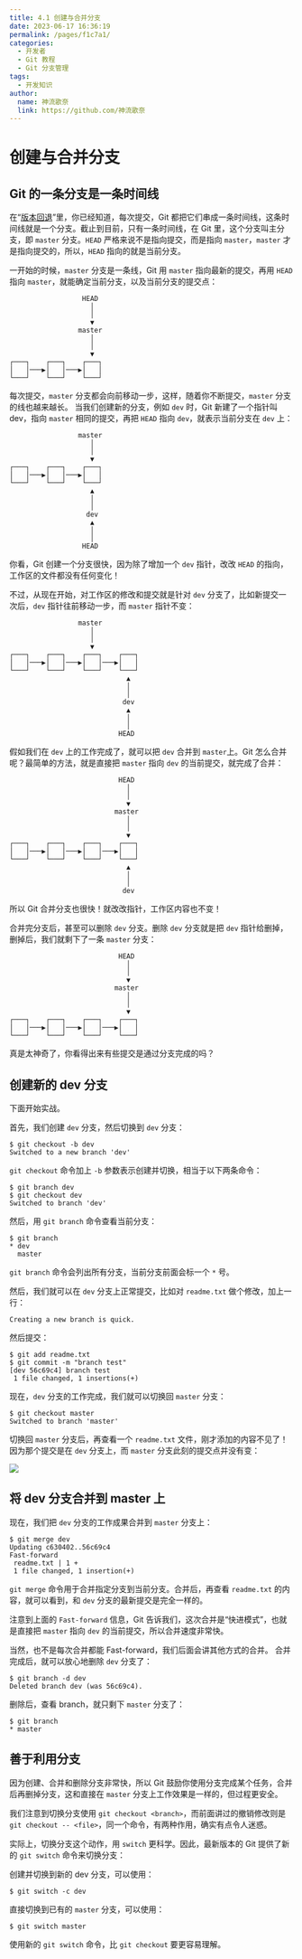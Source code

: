 ```yaml
---
title: 4.1 创建与合并分支
date: 2023-06-17 16:36:19
permalink: /pages/f1c7a1/
categories:
  - 开发者
  - Git 教程
  - Git 分支管理
tags:
  - 开发知识
author: 
  name: 神流歌奈
  link: https://github.com/神流歌奈
---
```

# 创建与合并分支

## Git 的一条分支是一条时间线

在“[版本回退](/pages/e91c5e/)”里，你已经知道，每次提交，Git 都把它们串成一条时间线，这条时间线就是一个分支。截止到目前，只有一条时间线，在 Git 里，这个分支叫主分支，即 `master` 分支。`HEAD` 严格来说不是指向提交，而是指向 `master`，`master` 才是指向提交的，所以，`HEAD` 指向的就是当前分支。

一开始的时候，`master` 分支是一条线，Git 用 `master` 指向最新的提交，再用 `HEAD` 指向 `master`，就能确定当前分支，以及当前分支的提交点：

```
                  HEAD
                    │
                    │
                    ▼
                 master
                    │
                    │
                    ▼
┌───┐    ┌───┐    ┌───┐
│   │───▶│   │───▶│   │
└───┘    └───┘    └───┘
```

每次提交，`master` 分支都会向前移动一步，这样，随着你不断提交，`master` 分支的线也越来越长。
当我们创建新的分支，例如 `dev` 时，Git 新建了一个指针叫 dev，指向 `master` 相同的提交，再把 `HEAD` 指向 `dev`，就表示当前分支在 `dev` 上：

```
                 master
                    │
                    │
                    ▼
┌───┐    ┌───┐    ┌───┐
│   │───▶│   │───▶│   │
└───┘    └───┘    └───┘
                    ▲
                    │
                    │
                   dev
                    ▲
                    │
                    │
                  HEAD
```

你看，Git 创建一个分支很快，因为除了增加一个 `dev` 指针，改改 `HEAD` 的指向，工作区的文件都没有任何变化！

不过，从现在开始，对工作区的修改和提交就是针对 `dev` 分支了，比如新提交一次后，`dev` 指针往前移动一步，而 `master` 指针不变：

```
                 master
                    │
                    │
                    ▼
┌───┐    ┌───┐    ┌───┐    ┌───┐
│   │───▶│   │───▶│   │───▶│   │
└───┘    └───┘    └───┘    └───┘
                             ▲
                             │
                             │
                            dev
                             ▲
                             │
                             │
                           HEAD
```

假如我们在 `dev` 上的工作完成了，就可以把 `dev` 合并到 `master`上。Git 怎么合并呢？最简单的方法，就是直接把 `master` 指向 `dev` 的当前提交，就完成了合并：

```
                           HEAD
                             │
                             │
                             ▼
                          master
                             │
                             │
                             ▼
┌───┐    ┌───┐    ┌───┐    ┌───┐
│   │───▶│   │───▶│   │───▶│   │
└───┘    └───┘    └───┘    └───┘
                             ▲
                             │
                             │
                            dev
```

所以 Git 合并分支也很快！就改改指针，工作区内容也不变！

合并完分支后，甚至可以删除 `dev` 分支。删除 `dev` 分支就是把 `dev` 指针给删掉，删掉后，我们就剩下了一条 `master` 分支：

```
                           HEAD
                             │
                             │
                             ▼
                          master
                             │
                             │
                             ▼
┌───┐    ┌───┐    ┌───┐    ┌───┐
│   │───▶│   │───▶│   │───▶│   │
└───┘    └───┘    └───┘    └───┘
```

真是太神奇了，你看得出来有些提交是通过分支完成的吗？

## 创建新的 dev 分支

下面开始实战。

首先，我们创建 `dev` 分支，然后切换到 `dev` 分支：

```shell
$ git checkout -b dev
Switched to a new branch 'dev'
```

`git checkout` 命令加上 `-b` 参数表示创建并切换，相当于以下两条命令：

```shell
$ git branch dev
$ git checkout dev
Switched to branch 'dev'
```

然后，用 `git branch` 命令查看当前分支：

```shell
$ git branch
* dev
  master
```

`git branch` 命令会列出所有分支，当前分支前面会标一个 `*` 号。

然后，我们就可以在 `dev` 分支上正常提交，比如对 `readme.txt` 做个修改，加上一行：

```
Creating a new branch is quick.
```

然后提交：

```shell
$ git add readme.txt 
$ git commit -m "branch test"
[dev 56c69c4] branch test
 1 file changed, 1 insertions(+)
```

现在，`dev` 分支的工作完成，我们就可以切换回 `master` 分支：

```shell
$ git checkout master
Switched to branch 'master'
```

切换回 `master` 分支后，再查看一个 `readme.txt` 文件，刚才添加的内容不见了！因为那个提交是在 `dev` 分支上，而 `master` 分支此刻的提交点并没有变：

![](https://ushio.oss-cn-shanghai.aliyuncs.com/kana/git-guide/41.1.png)

## 将 dev 分支合并到 master 上

现在，我们把 `dev` 分支的工作成果合并到 `master` 分支上：

```shell
$ git merge dev
Updating c630402..56c69c4
Fast-forward
 readme.txt | 1 +
 1 file changed, 1 insertion(+)
```

`git merge` 命令用于合并指定分支到当前分支。合并后，再查看 `readme.txt` 的内容，就可以看到，和 `dev` 分支的最新提交是完全一样的。

注意到上面的 `Fast-forward` 信息，Git 告诉我们，这次合并是“快进模式”，也就是直接把 `master` 指向 `dev` 的当前提交，所以合并速度非常快。

当然，也不是每次合并都能 Fast-forward，我们后面会讲其他方式的合并。
合并完成后，就可以放心地删除 `dev` 分支了：

```shell
$ git branch -d dev
Deleted branch dev (was 56c69c4).
```

删除后，查看 branch，就只剩下 `master` 分支了：

```shell
$ git branch
* master
```

## 善于利用分支

因为创建、合并和删除分支非常快，所以 Git 鼓励你使用分支完成某个任务，合并后再删掉分支，这和直接在 `master` 分支上工作效果是一样的，但过程更安全。

我们注意到切换分支使用 `git checkout <branch>`，而前面讲过的撤销修改则是 `git checkout -- <file>`，同一个命令，有两种作用，确实有点令人迷惑。

实际上，切换分支这个动作，用 `switch` 更科学。因此，最新版本的 Git 提供了新的 `git switch` 命令来切换分支：

创建并切换到新的 dev 分支，可以使用：

```shell
$ git switch -c dev
```

直接切换到已有的 `master` 分支，可以使用：

```shell
$ git switch master
```

使用新的 `git switch` 命令，比 `git checkout` 要更容易理解。

